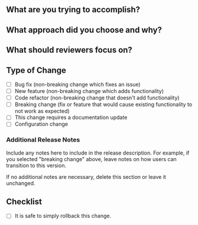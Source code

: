 ## What are you trying to accomplish?


## What approach did you choose and why?


## What should reviewers focus on?



## Type of Change

- [ ] Bug fix (non-breaking change which fixes an issue)
- [ ] New feature (non-breaking change which adds functionality)
- [ ] Code refactor (non-breaking change that doesn't add functionality)
- [ ] Breaking change (fix or feature that would cause existing functionality to not work as expected)
- [ ] This change requires a documentation update
- [ ] Configuration change

### Additional Release Notes

Include any notes here to include in the release description. For example, if you selected "breaking change" above, leave notes on how users can transition to this version.

If no additional notes are necessary, delete this section or leave it unchanged.

## Checklist

- [ ] It is safe to simply rollback this change.
